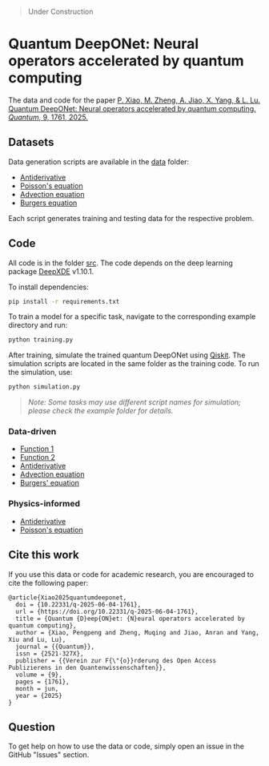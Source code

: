 > Under Construction

# Quantum DeepONet: Neural operators accelerated by quantum computing

The data and code for the paper [P. Xiao, M. Zheng, A. Jiao, X. Yang, & L. Lu. Quantum DeepONet: Neural operators accelerated by quantum computing. *Quantum*, 9, 1761, 2025.](https://doi.org/10.22331/q-2025-06-04-1761)

## Datasets

Data generation scripts are available in the [data](data) folder:

- [Antiderivative](data/ode_generation.py)
- [Poisson's equation](data/poisson_generation.py)
- [Advection equation](data/advection_generation.py)
- [Burgers equation](data/burgers_generation.py)

Each script generates training and testing data for the respective problem.

## Code

All code is in the folder [src](src). The code depends on the deep learning package [DeepXDE](https://github.com/lululxvi/deepxde) v1.10.1. 

To install dependencies: 

```bash
pip install -r requirements.txt
```

To train a model for a specific task, navigate to the corresponding example directory and run:

```bash
python training.py
```

After training, simulate the trained quantum DeepONet using [Qiskit](https://www.ibm.com/quantum/qiskit). The simulation scripts are located in the same folder as the training code. To run the simulation, use:

```bash
python simulation.py
```
> *Note: Some tasks may use different script names for simulation; please check the example folder for details.*


### Data-driven

- [Function 1](src/data_driven/simple_function)
- [Function 2](src/data_driven/complex_function)
- [Antiderivative](src/data_driven/antiderivative)
- [Advection equation](src/data_driven/advection)
- [Burgers' equation](src/data_driven/burgers)

### Physics-informed

- [Antiderivative](src/physics_informed/antiderivative/)
- [Poisson's equation](src/physics_informed/poisson/)

## Cite this work

If you use this data or code for academic research, you are encouraged to cite the following paper:

```
@article{Xiao2025quantumdeeponet,
  doi = {10.22331/q-2025-06-04-1761},
  url = {https://doi.org/10.22331/q-2025-06-04-1761},
  title = {Quantum {D}eep{ON}et: {N}eural operators accelerated by quantum computing},
  author = {Xiao, Pengpeng and Zheng, Muqing and Jiao, Anran and Yang, Xiu and Lu, Lu},
  journal = {{Quantum}},
  issn = {2521-327X},
  publisher = {{Verein zur F{\"{o}}rderung des Open Access Publizierens in den Quantenwissenschaften}},
  volume = {9},
  pages = {1761},
  month = jun,
  year = {2025}
}
```

## Question

To get help on how to use the data or code, simply open an issue in the GitHub "Issues" section.
